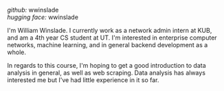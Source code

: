 *github:* wwinslade \
*hugging face:* wwinslade

I'm William Winslade. I currently work as a network admin intern at KUB, and am a 4th year CS student at UT. I'm interested in enterprise computer networks, machine learning, and in general backend development as a whole.

In regards to this course, I'm hoping to get a good introduction to data analysis in general, as well as web scraping. Data analysis has always interested me but I've had little experience in it so far.
